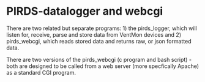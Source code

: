 # PIRDS-datalogger and webcgi
There are two related but separate programs: 1) the pirds_logger, which will listen for, receive, parse and store data from VentMon devices and 2) pirds_webcgi, which reads stored data and returns raw, or json formatted data.

There are two versions of the pirds_webcgi (c program and bash script) - both are designed to be called from a web server (more specfically Apache) as a standard CGI program.
